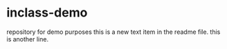# inclass-demo
repository for demo purposes
this is a new text item in the readme file.
this is another line.
